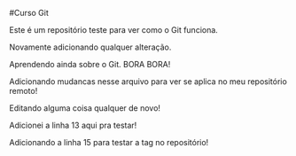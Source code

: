 #Curso Git

Este é um repositório teste para ver como o Git funciona.

Novamente adicionando qualquer alteração.

Aprendendo ainda sobre o Git. BORA BORA!

Adicionando mudancas nesse arquivo para ver se aplica no meu repositório remoto!

Editando alguma coisa qualquer de novo!

Adicionei a linha 13 aqui pra testar!

Adicionando a linha 15 para testar a tag no repositório!
